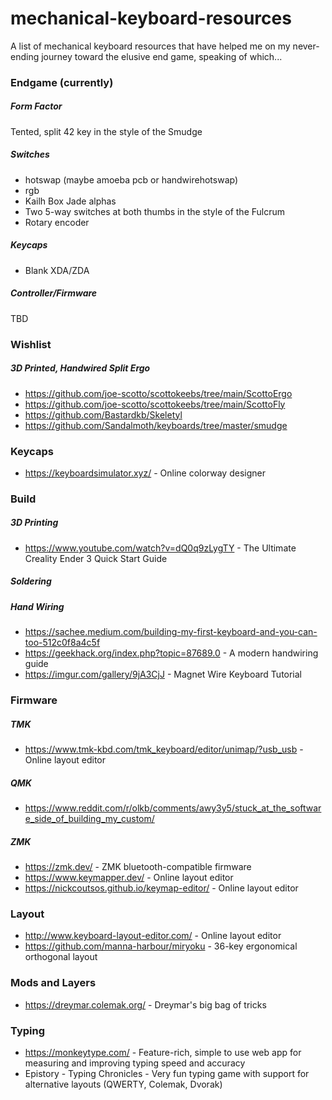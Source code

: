 # mechanical-keyboard-resources
 A list of mechanical keyboard resources that have helped me on my never-ending journey toward the elusive end game, speaking of which...
 
### Endgame (currently)
##### Form Factor
Tented, split 42 key in the style of the Smudge
##### Switches
- hotswap (maybe amoeba pcb or handwirehotswap)
- rgb 
- Kailh Box Jade alphas
- Two 5-way switches at both thumbs in the style of the Fulcrum
- Rotary encoder
##### Keycaps
- Blank XDA/ZDA
##### Controller/Firmware
TBD

### Wishlist
##### 3D Printed, Handwired Split Ergo
- https://github.com/joe-scotto/scottokeebs/tree/main/ScottoErgo
- https://github.com/joe-scotto/scottokeebs/tree/main/ScottoFly
- https://github.com/Bastardkb/Skeletyl
- https://github.com/Sandalmoth/keyboards/tree/master/smudge


### Keycaps
- https://keyboardsimulator.xyz/ - Online colorway designer


### Build
##### 3D Printing
- https://www.youtube.com/watch?v=dQ0q9zLygTY - The Ultimate Creality Ender 3 Quick Start Guide

##### Soldering

##### Hand Wiring
- https://sachee.medium.com/building-my-first-keyboard-and-you-can-too-512c0f8a4c5f
- https://geekhack.org/index.php?topic=87689.0 - A modern handwiring guide
- https://imgur.com/gallery/9jA3CjJ - Magnet Wire Keyboard Tutorial

### Firmware
##### TMK
- https://www.tmk-kbd.com/tmk_keyboard/editor/unimap/?usb_usb - Online layout editor
##### QMK
- https://www.reddit.com/r/olkb/comments/awy3y5/stuck_at_the_software_side_of_building_my_custom/
##### ZMK
- https://zmk.dev/ - ZMK bluetooth-compatible firmware
- https://www.keymapper.dev/ - Online layout editor
- https://nickcoutsos.github.io/keymap-editor/ - Online layout editor


### Layout
- http://www.keyboard-layout-editor.com/ - Online layout editor
- https://github.com/manna-harbour/miryoku - 36-key ergonomical orthogonal layout


### Mods and Layers
- https://dreymar.colemak.org/ - Dreymar's big bag of tricks


### Typing
- https://monkeytype.com/ - Feature-rich, simple to use web app for measuring and improving typing speed and accuracy
- Epistory - Typing Chronicles - Very fun typing game with support for alternative layouts (QWERTY, Colemak, Dvorak)
